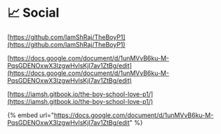 # 📈 Social

[https://github.com/IamShRaj/TheBoyP1](https://github.com/IamShRaj/TheBoyP1)

[https://docs.google.com/document/d/1unMVvB6ku-M-PqsGDENOxwX3IzgwHvlsKjI7av1ZtBg/edit](https://docs.google.com/document/d/1unMVvB6ku-M-PqsGDENOxwX3IzgwHvlsKjI7av1ZtBg/edit)

[https://iamsh.gitbook.io/the-boy-school-love-p1/](https://iamsh.gitbook.io/the-boy-school-love-p1/)











{% embed url="https://docs.google.com/document/d/1unMVvB6ku-M-PqsGDENOxwX3IzgwHvlsKjI7av1ZtBg/edit" %}
